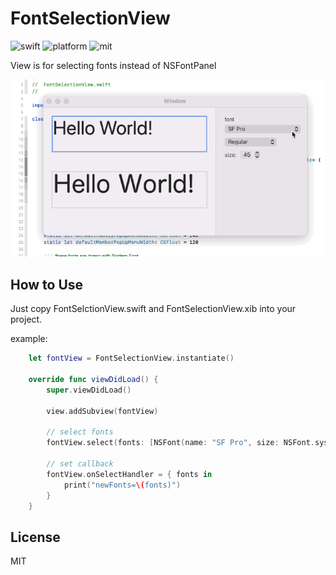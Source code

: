 # FontSelectionView
![swift](https://shields.io/static/v1?label=Swift&message=5&color=orange)
![platform](https://shields.io/static/v1?label=Platform&message=macOS&color=yellowgreen)
![mit](https://shields.io/github/license/bluedome/FontSelectionView)

View is for selecting fonts instead of NSFontPanel

![demo](./font_anim.gif)

## How to Use

Just copy FontSelctionView.swift and FontSelectionView.xib into your project.

example:
```Swift
    let fontView = FontSelectionView.instantiate()

    override func viewDidLoad() {
        super.viewDidLoad()

        view.addSubview(fontView)

        // select fonts
        fontView.select(fonts: [NSFont(name: "SF Pro", size: NSFont.systemFontSize)!])

        // set callback
        fontView.onSelectHandler = { fonts in
            print("newFonts=\(fonts)")
        }
    }

```

## License

MIT
